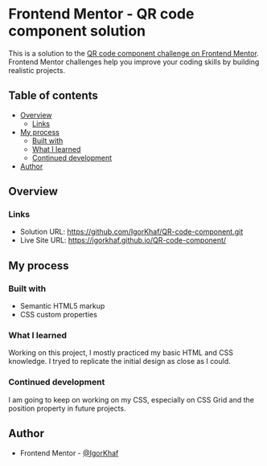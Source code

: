 # Frontend Mentor - QR code component solution

This is a solution to the [QR code component challenge on Frontend Mentor](https://www.frontendmentor.io/challenges/qr-code-component-iux_sIO_H). Frontend Mentor challenges help you improve your coding skills by building realistic projects. 

## Table of contents

- [Overview](#overview)
  - [Links](#links)
- [My process](#my-process)
  - [Built with](#built-with)
  - [What I learned](#what-i-learned)
  - [Continued development](#continued-development)
- [Author](#author)



## Overview

### Links

- Solution URL: https://github.com/IgorKhaf/QR-code-component.git
- Live Site URL: https://igorkhaf.github.io/QR-code-component/

## My process

### Built with

- Semantic HTML5 markup
- CSS custom properties


### What I learned

Working on this project, I mostly practiced my basic HTML and CSS knowledge. I tryed to replicate the initial design as close as I could.


### Continued development

I am going to keep on working on my CSS, especially on CSS Grid and the position property in future projects.


## Author


- Frontend Mentor - [@IgorKhaf](https://www.frontendmentor.io/profile/IgorKhaf)



